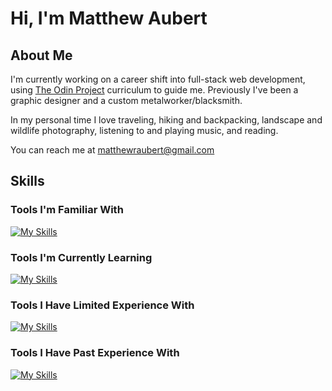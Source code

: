 # Hi, I'm Matthew Aubert

## About Me

I'm currently working on a career shift into full-stack web development, using <a href="https://www.theodinproject.com/">The Odin Project</a> curriculum to guide me. Previously I've been a graphic designer and a custom metalworker/blacksmith.

In my personal time I love traveling, hiking and backpacking, landscape and wildlife photography, listening to and playing music, and reading.

You can reach me at matthewraubert@gmail.com

## Skills

### Tools I'm Familiar With
[![My Skills](https://skillicons.dev/icons?i=js,react,html,css,git,github,bash,vscode,vite,vitest,jest,webpack,babel)](https://skillicons.dev)

### Tools I'm Currently Learning
[![My Skills](https://skillicons.dev/icons?i=nodejs,express,mongodb)](https://skillicons.dev)

### Tools I Have Limited Experience With
[![My Skills](https://skillicons.dev/icons?i=sqlite,py,flask,anaconda,c)](https://skillicons.dev)

### Tools I Have Past Experience With
[![My Skills](https://skillicons.dev/icons?i=ai,ps)](https://skillicons.dev)

<!---
matthewaubert/matthewaubert is a ✨ special ✨ repository because its `README.md` (this file) appears on your GitHub profile.
You can click the Preview link to take a look at your changes.
--->
